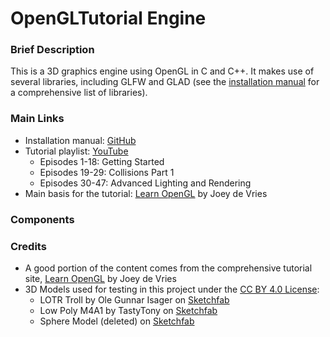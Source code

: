 # OpenGLTutorial Engine

### Brief Description

This is a 3D graphics engine using OpenGL in C and C++. It makes use of several libraries, including GLFW and GLAD (see the [installation manual](https://github.com/michaelg29/yt-tutorials/blob/master/CPP/OpenGL/install.md) for a comprehensive list of libraries).

### Main Links

- Installation manual: [GitHub](https://github.com/michaelg29/yt-tutorials/blob/master/CPP/OpenGL/install.md)
- Tutorial playlist: [YouTube](https://www.youtube.com/playlist?list=PLysLvOneEETPlOI_PI4mJnocqIpr2cSHS)
	- Episodes 1-18: Getting Started
	- Episodes 19-29: Collisions Part 1
	- Episodes 30-47: Advanced Lighting and Rendering
- Main basis for the tutorial: [Learn OpenGL](https://learnopengl.com/) by Joey de Vries

### Components

### Credits

- A good portion of the content comes from the comprehensive tutorial site, [Learn OpenGL](https://learnopengl.com/) by Joey de Vries
- 3D Models used for testing in this project under the [CC BY 4.0 License](https://creativecommons.org/licenses/by/4.0/):
	- LOTR Troll by Ole Gunnar Isager on [Sketchfab](https://sketchfab.com/3d-models/lotr-troll-for-animatingrigging-f4d777fd41d045fb8692f19f07b998fe)
	- Low Poly M4A1 by TastyTony on [Sketchfab](https://sketchfab.com/3d-models/low-poly-m4a1-8cab1cbeb82c4396a154f9fc8771417b)
	- Sphere Model (deleted) on [Sketchfab](https://sketchfab.com/3d-models/sphere-cd4fa4a642a74c7ca6ee2e7b5340f76a)